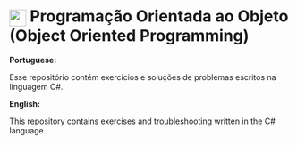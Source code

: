 
# <img width="30px" align="center" src="https://cdn.jsdelivr.net/gh/devicons/devicon/icons/csharp/csharp-original.svg"/> Programação Orientada ao Objeto (Object Oriented Programming)

**Portuguese:**

Esse repositório contém exercícios e soluções de problemas escritos na linguagem C#. 

**English:**

This repository contains exercises and troubleshooting written in the C# language.
